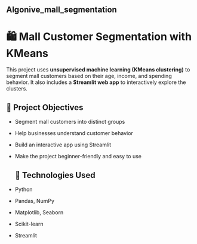 ## Algonive_mall_segmentation
# 🛍️ Mall Customer Segmentation with KMeans

This project uses **unsupervised machine learning (KMeans clustering)** to segment mall customers based on their age, income, and spending behavior. It also includes a **Streamlit web app** to interactively explore the clusters.

## 📌 Project Objectives

- Segment mall customers into distinct groups
- Help businesses understand customer behavior
- Build an interactive app using Streamlit
- Make the project beginner-friendly and easy to use

  ## 🧪 Technologies Used

- Python
- Pandas, NumPy
- Matplotlib, Seaborn
- Scikit-learn
- Streamlit


